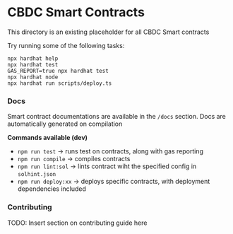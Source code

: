 # CBDC Smart Contracts

This directory is an existing placeholder for all CBDC Smart contracts

Try running some of the following tasks:

```shell
npx hardhat help
npx hardhat test
GAS_REPORT=true npx hardhat test
npx hardhat node
npx hardhat run scripts/deploy.ts
```

### Docs

Smart contract documentations are available in the `/docs` section. Docs are automatically generated on compilation

**Commands available (dev)**

- `npm run test` -> runs test on contracts, along with gas reporting
- `npm run compile` -> compiles contracts
- `npm run lint:sol` -> lints contract wiht the specified config in `solhint.json`
- `npm run deploy:xx` -> deploys specific contracts, with deployment dependencies included

### Contributing

TODO: Insert section on contributing guide here
